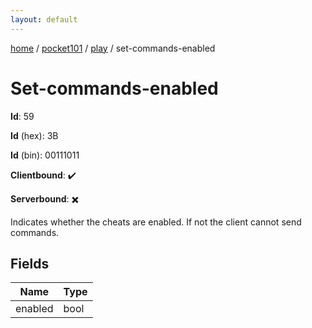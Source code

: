 ```yaml
---
layout: default
---
```


[home](/)  /  [pocket101](/protocol/pocket101)  /  [play](/protocol/pocket101/play)  /  set-commands-enabled

# Set-commands-enabled

**Id**: 59

**Id** (hex): 3B

**Id** (bin): 00111011

**Clientbound**: ✔️

**Serverbound**: ✖️

Indicates whether the cheats are enabled. If not the client cannot send commands.

## Fields

Name | Type
---|---
enabled | bool

